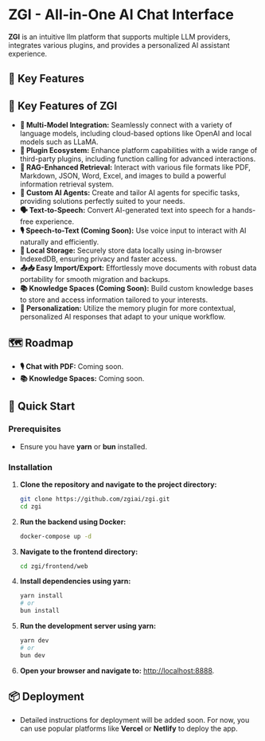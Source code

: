 # ZGI - All-in-One AI Chat Interface

**ZGI** is an intuitive llm platform that supports multiple LLM providers, integrates various plugins, and provides a personalized AI assistant experience.



## 🌟 Key Features

## 🌟 Key Features of ZGI

- **🧠 Multi-Model Integration:** Seamlessly connect with a variety of language models, including cloud-based options like OpenAI and local models such as LLaMA.
- **🔌 Plugin Ecosystem:** Enhance platform capabilities with a wide range of third-party plugins, including function calling for advanced interactions.
- **📄 RAG-Enhanced Retrieval:** Interact with various file formats like PDF, Markdown, JSON, Word, Excel, and images to build a powerful information retrieval system.
- **🤖 Custom AI Agents:** Create and tailor AI agents for specific tasks, providing solutions perfectly suited to your needs.
- **🗣️ Text-to-Speech:** Convert AI-generated text into speech for a hands-free experience.
- **🎙️ Speech-to-Text (Coming Soon):** Use voice input to interact with AI naturally and efficiently.
- **💾 Local Storage:** Securely store data locally using in-browser IndexedDB, ensuring privacy and faster access.
- **📤📥 Easy Import/Export:** Effortlessly move documents with robust data portability for smooth migration and backups.
- **📚 Knowledge Spaces (Coming Soon):** Build custom knowledge bases to store and access information tailored to your interests.
- **👤 Personalization:** Utilize the memory plugin for more contextual, personalized AI responses that adapt to your unique workflow.


## 🗺 Roadmap

- **🎙️ Chat with PDF:** Coming soon.
- **📚 Knowledge Spaces:** Coming soon.

## 🚀 Quick Start

### Prerequisites
- Ensure you have **yarn** or **bun** installed.

### Installation

1. **Clone the repository and navigate to the project directory:**
    ```bash
    git clone https://github.com/zgiai/zgi.git
    cd zgi
    ```
2. **Run the backend using Docker:**
    ```bash
    docker-compose up -d
    ```
3. **Navigate to the frontend directory:**
    ```bash
    cd zgi/frontend/web
    ```
4. **Install dependencies using yarn:**
    ```bash
    yarn install
    # or
    bun install
    ```
5. **Run the development server using yarn:**
    ```bash
    yarn dev
    # or
    bun dev
    ```
6. **Open your browser and navigate to:** [http://localhost:8888](http://localhost:8888).

## 📦 Deployment

- Detailed instructions for deployment will be added soon. For now, you can use popular platforms like **Vercel** or **Netlify** to deploy the app.